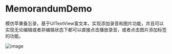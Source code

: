 # MemorandumDemo
模仿苹果备忘录，基于UITextView富文本，实现添加录音和图片功能，并且可以实现无论编辑或者非编辑状态下都可以直接点击播放录音，或者点击图片添加标签的功能。

![image](https://github.com/wangCanHui/MemorandumDemo/blob/master/功能演示.gif)
